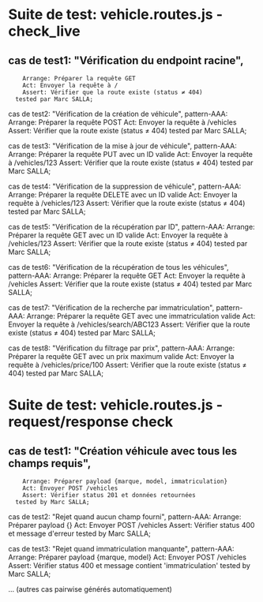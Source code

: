 # Suite de test: vehicle.routes.js - check_live
  
## cas de test1: "Vérification du endpoint racine", 
```pattern-AAA: 
    Arrange: Préparer la requête GET
    Act: Envoyer la requête à /
    Assert: Vérifier que la route existe (status ≠ 404)
  tested par Marc SALLA;
```
  cas de test2: "Vérification de la création de véhicule", 
  pattern-AAA:
    Arrange: Préparer la requête POST
    Act: Envoyer la requête à /vehicles
    Assert: Vérifier que la route existe (status ≠ 404)
  tested par Marc SALLA;
  
  cas de test3: "Vérification de la mise à jour de véhicule", 
  pattern-AAA:
    Arrange: Préparer la requête PUT avec un ID valide
    Act: Envoyer la requête à /vehicles/123
    Assert: Vérifier que la route existe (status ≠ 404)
  tested par Marc SALLA;
  
  cas de test4: "Vérification de la suppression de véhicule", 
  pattern-AAA:
    Arrange: Préparer la requête DELETE avec un ID valide
    Act: Envoyer la requête à /vehicles/123
    Assert: Vérifier que la route existe (status ≠ 404)
  tested par Marc SALLA;
  
  cas de test5: "Vérification de la récupération par ID", 
  pattern-AAA:
    Arrange: Préparer la requête GET avec un ID valide
    Act: Envoyer la requête à /vehicles/123
    Assert: Vérifier que la route existe (status ≠ 404)
  tested par Marc SALLA;
  
  cas de test6: "Vérification de la récupération de tous les véhicules", 
  pattern-AAA:
    Arrange: Préparer la requête GET
    Act: Envoyer la requête à /vehicles
    Assert: Vérifier que la route existe (status ≠ 404)
  tested par Marc SALLA;
  
  cas de test7: "Vérification de la recherche par immatriculation", 
  pattern-AAA:
    Arrange: Préparer la requête GET avec une immatriculation valide
    Act: Envoyer la requête à /vehicles/search/ABC123
    Assert: Vérifier que la route existe (status ≠ 404)
  tested par Marc SALLA;
  
  cas de test8: "Vérification du filtrage par prix", 
  pattern-AAA:
    Arrange: Préparer la requête GET avec un prix maximum valide
    Act: Envoyer la requête à /vehicles/price/100
    Assert: Vérifier que la route existe (status ≠ 404)
  tested par Marc SALLA;
  
# Suite de test: vehicle.routes.js - request/response check
  
## cas de test1: "Création véhicule avec tous les champs requis",
``` pattern-AAA:
    Arrange: Préparer payload {marque, model, immatriculation}
    Act: Envoyer POST /vehicles
    Assert: Vérifier status 201 et données retournées
  tested by Marc SALLA;
```
  
  cas de test2: "Rejet quand aucun champ fourni",
  pattern-AAA:
    Arrange: Préparer payload {}
    Act: Envoyer POST /vehicles
    Assert: Vérifier status 400 et message d'erreur
  tested by Marc SALLA;
  
  cas de test3: "Rejet quand immatriculation manquante",
  pattern-AAA:
    Arrange: Préparer payload {marque, model}
    Act: Envoyer POST /vehicles  
    Assert: Vérifier status 400 et message contient 'immatriculation'
  tested by Marc SALLA;
  
  ... (autres cas pairwise générés automatiquement)

